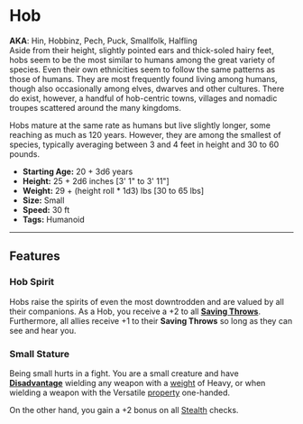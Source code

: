 # Hob
**AKA**: Hin, Hobbinz, Pech, Puck, Smallfolk, Halfling<br/>
Aside from their height, slightly pointed ears and thick-soled hairy feet, hobs seem to be the most similar to humans among the great variety of species.  Even their own ethnicities seem to follow the same patterns as those of humans.  They are most frequently found living among humans, though also occasionally among elves, dwarves and other cultures.  There do exist, however, a handful of hob-centric towns, villages and nomadic troupes scattered around the many kingdoms.

Hobs mature at the same rate as humans but live slightly longer, some reaching as much as 120 years.  However, they are among the smallest of species, typically averaging between 3 and 4 feet in height and 30 to 60 pounds.
- **Starting Age:** 20 + 3d6 years
- **Height:** 25 + 2d6 inches [3' 1" to 3' 11"]
- **Weight:** 29 + (height roll * 1d3) lbs [30 to 65 lbs]
- **Size:** Small
- **Speed:** 30 ft
- **Tags:** Humanoid

---
## Features
### Hob Spirit
Hobs raise the spirits of even the most downtrodden and are valued by all their companions. As a Hob, you receive a +2 to all **[Saving Throws](Glossary.md#saving%20throw)**. Furthermore, all allies receive +1 to their **Saving Throws** so long as they can see and hear you.
### Small Stature
Being small hurts in a fight. You are a small creature and have **[Disadvantage](Glossary.md#disadvantage)** wielding any weapon with a [weight](Glossary.md#weapon%20weight) of Heavy, or when wielding a weapon with the Versatile [property](Glossary.md#weapon%20property) one-handed.

On the other hand, you gain a +2 bonus on all [Stealth](Glossary.md#stealth) checks.